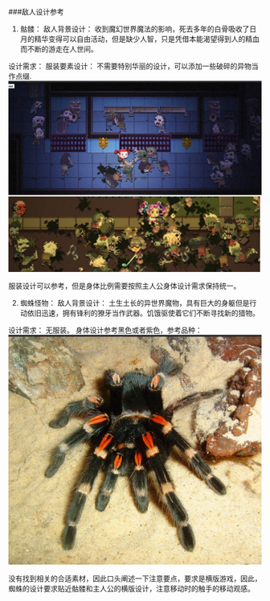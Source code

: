 ###敌人设计参考

1. 骷髅：
敌人背景设计：
收到魔幻世界魔法的影响，死去多年的白骨吸收了日月的精华变得可以自由活动，但是缺少人智，只是凭借本能渴望得到人的精血而不断的游走在人世间。

设计需求：
服装要素设计：
不需要特别华丽的设计，可以添加一些破碎的异物当作点缀.
![enemyCloseth](./enemy/骷髅僵尸设计参考.png)
![enemyCloseth2](./enemy/骷髅身体设计参考2.png)

服装设计可以参考，但是身体比例需要按照主人公身体设计需求保持统一。

2. 蜘蛛怪物：
敌人背景设计：
土生土长的异世界魔物，具有巨大的身躯但是行动依旧迅速，拥有锋利的獠牙当作武器。饥饿驱使着它们不断寻找新的猎物。

设计需求：
无服装。
身体设计参考黑色或者紫色，参考品种：
![spider](./enemy/蜘蛛参考.png)

没有找到相关的合适素材，因此口头阐述一下注意要点，要求是横版游戏，因此，蜘蛛的设计要求贴近骷髅和主人公的横版设计，注意移动时的触手的移动观感。